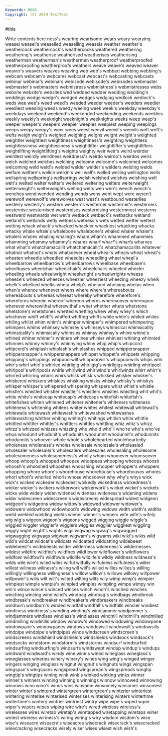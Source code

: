 ```yaml
---
Keywords: 8668
Copyright: (C) 2019 TestTest
---
```


#title

Write contents here
ness's wearing wearisome wears
weary wearying weasel weasel's weaselled weaselling weasels weather weather's weathercock
weathercock's weathercocks weathered weathering weathering's weatherise weatherised weatherises weatherising weatherman
weatherman's weathermen weatherproof weatherproofed weatherproofing weatherproofs weathers weave weave's weaved
weaver weaver's weavers weaves weaving web web's webbed webbing webbing's
webcam webcam's webcams webcast webcast's webcasting webcasts webinar webinar's webinars
webisode webisode's webisodes webmaster webmaster's webmasters webmistress webmistress's webmistresses webs
website website's websites wed wedded wedder wedding wedding's weddings wedge
wedge's wedged wedges wedging wedlock wedlock's weds wee wee's weed
weed's weeded weeder weeder's weeders weedier weediest weeding weeds weedy
weeing week week's weekday weekday's weekdays weekend weekend's weekended weekending
weekends weeklies weekly weekly's weeknight weeknight's weeknights weeks weep weep's
weeper weeper's weepers weepier weepies weepiest weeping weepings weeps weepy
weepy's weer wees weest weevil weevil's weevils weft weft's wefts
weigh weigh's weighed weighing weighs weight weight's weighted weightier weightiest
weightiness weightiness's weighting weightless weightlessness weightlessness's weightlifter weightlifter's weightlifters weightlifting
weightlifting's weights weighty weir weir's weird weirder weirdest weirdly weirdness
weirdness's weirdo weirdo's weirdos weirs welch welched welches welching welcome
welcome's welcomed welcomes welcoming weld weld's welded welder welder's welders
welding welds welfare welfare's welkin welkin's well well's welled welling
wellington wells wellspring wellspring's wellsprings welsh welshed welshes welshing welt
welt's welted welter welter's weltered weltering welters welterweight welterweight's welterweights
welting welts wen wen's wench wench's wenches wend wended wending
wends wens went wept were weren't werewolf werewolf's werewolves west
west's westbound westerlies westerly westerly's western western's westerner westerner's westerners
westernise westernised westernises westernising westernmost westerns westward westwards wet wet's
wetback wetback's wetbacks wetland wetland's wetlands wetly wetness wetness's wets
wetted wetter wettest wetting whack whack's whacked whackier whackiest whacking
whacks whacky whale whale's whalebone whalebone's whaled whaler whaler's whalers
whales whaling whaling's wham wham's whammed whammies whamming whammy whammy's
whams wharf wharf's wharfs wharves what what's whatchamacallit whatchamacallit's whatchamacallits
whatever whatnot whatnot's whats whatsoever wheal wheal's wheals wheat wheat's
wheaten wheedle wheedled wheedles wheedling wheel wheel's wheelbarrow wheelbarrow's wheelbarrows
wheelbase wheelbase's wheelbases wheelchair wheelchair's wheelchairs wheeled wheeler wheeling wheels
wheelwright wheelwright's wheelwrights wheeze wheeze's wheezed wheezes wheezier wheeziest wheezing
wheezy whelk whelk's whelked whelks whelp whelp's whelped whelping whelps
when when's whence whenever whens where where's whereabouts whereabouts's whereas
whereat whereby wherefore wherefore's wherefores wherein whereof whereon wheres wheresoever
whereupon wherever wherewithal wherewithal's whet whether whets whetstone whetstone's whetstones
whetted whetting whew whey whey's which whichever whiff whiff's whiffed
whiffing whiffs while while's whiled whiles whiling whilst whim whim's
whimper whimper's whimpered whimpering whimpers whims whimsey whimsey's whimseys whimsical
whimsicality whimsicality's whimsically whimsies whimsy whimsy's whine whine's whined whiner
whiner's whiners whines whinier whiniest whining whinnied whinnies whinny whinny's
whinnying whiny whip whip's whipcord whipcord's whiplash whiplash's whiplashes whipped
whippersnapper whippersnapper's whippersnappers whippet whippet's whippets whipping whipping's whippings whippoorwill
whippoorwill's whippoorwills whips whir whir's whirl whirl's whirled whirligig whirligig's
whirligigs whirling whirlpool whirlpool's whirlpools whirls whirlwind whirlwind's whirlwinds whirr
whirr's whirred whirring whirrs whirs whisk whisk's whisked whisker whisker's
whiskered whiskers whiskies whisking whisks whisky whisky's whiskys whisper whisper's
whispered whispering whispers whist whist's whistle whistle's whistled whistler whistler's
whistlers whistles whistling whit whit's white white's whitecap whitecap's whitecaps
whitefish whitefish's whitefishes whiten whitened whitener whitener's whiteners whiteness whiteness's
whitening whitens whiter whites whitest whitewall whitewall's whitewalls whitewash whitewash's
whitewashed whitewashes whitewashing whither whiting whiting's whitings whitish whits whittle
whittled whittler whittler's whittlers whittles whittling whiz whiz's whizz whizz's
whizzed whizzes whizzing who who'd who'll who're who's who've whoa
whodunit whodunit's whodunits whodunnit whodunnit's whodunnits whodunnits's whoever whole whole's
wholehearted wholeheartedly wholeness wholeness's wholes wholesale wholesale's wholesaled wholesaler wholesaler's
wholesalers wholesales wholesaling wholesome wholesomeness wholesomeness's wholly whom whomever whomsoever
whoop whoop's whooped whoopee whoopees whooping whoops whoosh whoosh's whooshed
whooshes whooshing whopper whopper's whoppers whopping whore whore's whorehouse whorehouse's
whorehouses whores whorl whorl's whorled whorls whose whosoever why why's
whys wick wick's wicked wickeder wickedest wickedly wickedness wickedness's wicker
wicker's wickers wickerwork wickerwork's wicket wicket's wickets wicks wide widely
widen widened wideness wideness's widening widens wider widescreen widescreen's widescreens
widespread widest widgeon widgeon's widgeons widow widow's widowed widower widower's
widowers widowhood widowhood's widowing widows width width's widths wield wielded
wielding wields wiener wiener's wieners wife wife's wifely wig wig's
wigeon wigeon's wigeons wigged wigging wiggle wiggle's wiggled wiggler wiggler's
wigglers wiggles wigglier wiggliest wiggling wiggly wight wight's wights wigs
wigwag wigwag's wigwagged wigwagging wigwags wigwam wigwam's wigwams wiki wiki's
wikis wild wild's wildcat wildcat's wildcats wildcatted wildcatting wildebeest wildebeest's
wildebeests wilder wilderness wilderness's wildernesses wildest wildfire wildfire's wildfires wildflower
wildflower's wildflowers wildfowl wildfowl's wildfowls wildlife wildlife's wildly wildness wildness's
wilds wile wile's wiled wiles wilful wilfully wilfulness wilfulness's wilier
wiliest wiliness wiliness's wiling will will's willed willies willies's willing
willingly willingness willingness's willow willow's willows willowy willpower willpower's wills
wilt wilt's wilted wilting wilts wily wimp wimp's wimpier wimpiest
wimple wimple's wimpled wimples wimpling wimps wimpy win win's wince
wince's winced winces winch winch's winched winches winching wincing wind
wind's windbag windbag's windbags windbreak windbreak's windbreaker windbreaker's windbreakers windbreaks
windburn windburn's winded windfall windfall's windfalls windier windiest windiness windiness's
winding winding's windjammer windjammer's windjammers windlass windlass's windlasses windmill windmill's
windmilled windmilling windmills window window's windowed windowing windowpane windowpane's windowpanes
windows windowsill windowsill's windowsills windpipe windpipe's windpipes winds windscreen windscreen's
windscreens windshield windshield's windshields windsock windsock's windsocks windstorm windstorm's windstorms
windsurf windsurfed windsurfing windsurfing's windsurfs windswept windup windup's windups windward
windward's windy wine wine's wined wineglass wineglass's wineglasses wineries winery
winery's wines wing wing's winged winger wingers winging wingless wingnut
wingnut's wingnuts wings wingspan wingspan's wingspans wingspread wingspread's wingspreads wingtip
wingtip's wingtips wining wink wink's winked winking winks winner winner's
winners winning winning's winnings winnow winnowed winnowing winnows wino wino's
winos wins winsome winsomely winsomer winsomest winter winter's wintered wintergreen
wintergreen's winterier winteriest wintering winterise winterised winterises winterising winters wintertime
wintertime's wintery wintrier wintriest wintry wipe wipe's wiped wiper wiper's
wipers wipes wiping wire wire's wired wireless wireless's wirelesses wires
wiretap wiretap's wiretapped wiretapping wiretaps wirier wiriest wiriness wiriness's wiring
wiring's wiry wisdom wisdom's wise wise's wiseacre wiseacre's wiseacres wisecrack
wisecrack's wisecracked wisecracking wisecracks wisely wiser wises wisest wish wish's
